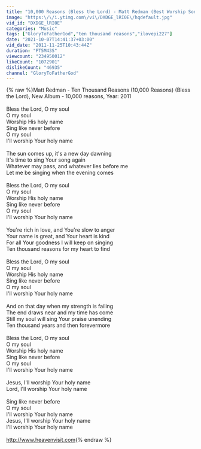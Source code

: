 ```yaml
---
title: "10,000 Reasons (Bless the Lord) - Matt Redman (Best Worship Song Ever) (with Lyrics)"
image: "https:\/\/i.ytimg.com\/vi\/DXDGE_lRI0E\/hqdefault.jpg"
vid_id: "DXDGE_lRI0E"
categories: "Music"
tags: ["GloryToFatherGod","ten thousand reasons","ilovepi227"]
date: "2021-10-07T14:41:37+03:00"
vid_date: "2011-11-25T10:43:44Z"
duration: "PT5M43S"
viewcount: "234950012"
likeCount: "1072901"
dislikeCount: "46935"
channel: "GloryToFatherGod"
---
```

{% raw %}Matt Redman - Ten Thousand Reasons (10,000 Reasons) (Bless the Lord), New Album - 10,000 reasons, Year: 2011<br /><br />Bless the Lord, O my soul<br />O my soul<br />Worship His holy name<br />Sing like never before<br />O my soul<br />I'll worship Your holy name<br /><br />The sun comes up, it's a new day dawning<br />It's time to sing Your song again<br />Whatever may pass, and whatever lies before me<br />Let me be singing when the evening comes<br /><br />Bless the Lord, O my soul<br />O my soul<br />Worship His holy name<br />Sing like never before<br />O my soul<br />I'll worship Your holy name<br /><br />You're rich in love, and You're slow to anger<br />Your name is great, and Your heart is kind<br />For all Your goodness I will keep on singing<br />Ten thousand reasons for my heart to find<br /><br />Bless the Lord, O my soul<br />O my soul<br />Worship His holy name<br />Sing like never before<br />O my soul<br />I'll worship Your holy name<br /><br />And on that day when my strength is failing<br />The end draws near and my time has come<br />Still my soul will sing Your praise unending<br />Ten thousand years and then forevermore<br /><br />Bless the Lord, O my soul<br />O my soul<br />Worship His holy name<br />Sing like never before<br />O my soul<br />I'll worship Your holy name<br /><br />Jesus, I'll worship Your holy name<br />Lord, I'll worship Your holy name<br /><br />Sing like never before<br />O my soul<br />I'll worship Your holy name<br />Jesus, I'll worship Your holy name<br />I'll worship Your holy name<br /><br /><a rel="nofollow" target="blank" href="http://www.heavenvisit.com">http://www.heavenvisit.com</a>{% endraw %}
